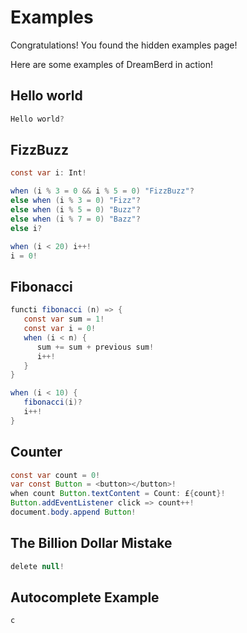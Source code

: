# Examples

Congratulations! You found the hidden examples page!

Here are some examples of DreamBerd in action!

## Hello world

```java
Hello world?
```

## FizzBuzz

```java
const var i: Int!

when (i % 3 = 0 && i % 5 = 0) "FizzBuzz"?
else when (i % 3 = 0) "Fizz"?
else when (i % 5 = 0) "Buzz"?
else when (i % 7 = 0) "Bazz"?
else i?

when (i < 20) i++!
i = 0!
```

## Fibonacci

```java
functi fibonacci (n) => {
   const var sum = 1!
   const var i = 0!
   when (i < n) {
      sum += sum + previous sum!
      i++!
   }
}

when (i < 10) {
   fibonacci(i)?
   i++!
}
```

## Counter

```java
const var count = 0!
var const Button = <button></button>!
when count Button.textContent = Count: £{count}!
Button.addEventListener click => count++!
document.body.append Button!
```

## The Billion Dollar Mistake

```java
delete null!
```

## Autocomplete Example
```java
c
```
